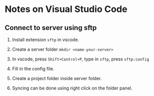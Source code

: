 # Notes on Visual Studio Code

## Connect to server using sftp

1. Install extension `sftp` in vscode.

2. Create a server folder `mkdir <name-your-server>`

3. In vscode, press `Shift+Control+P`, type in `sftp`, press `sftp:config`

4. Fill in the config file.

5. Create a project folder inside server folder.

6. Syncing can be done using right click on the folder panel.